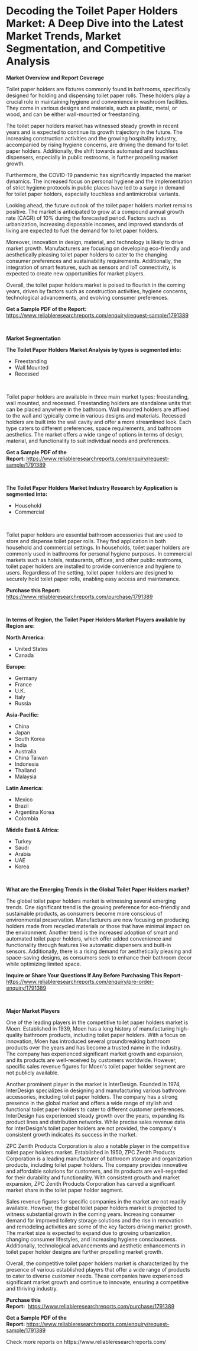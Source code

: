 <p><h1>Decoding the Toilet Paper Holders Market: A Deep Dive into the Latest Market Trends, Market Segmentation, and Competitive Analysis</h1></p><p><strong>Market Overview and Report Coverage</strong></p>
<p><p>Toilet paper holders are fixtures commonly found in bathrooms, specifically designed for holding and dispensing toilet paper rolls. These holders play a crucial role in maintaining hygiene and convenience in washroom facilities. They come in various designs and materials, such as plastic, metal, or wood, and can be either wall-mounted or freestanding.</p><p>The toilet paper holders market has witnessed steady growth in recent years and is expected to continue its growth trajectory in the future. The increasing construction activities and the growing hospitality industry, accompanied by rising hygiene concerns, are driving the demand for toilet paper holders. Additionally, the shift towards automated and touchless dispensers, especially in public restrooms, is further propelling market growth.</p><p>Furthermore, the COVID-19 pandemic has significantly impacted the market dynamics. The increased focus on personal hygiene and the implementation of strict hygiene protocols in public places have led to a surge in demand for toilet paper holders, especially touchless and antimicrobial variants.</p><p>Looking ahead, the future outlook of the toilet paper holders market remains positive. The market is anticipated to grow at a compound annual growth rate (CAGR) of 10% during the forecasted period. Factors such as urbanization, increasing disposable incomes, and improved standards of living are expected to fuel the demand for toilet paper holders.</p><p>Moreover, innovation in design, material, and technology is likely to drive market growth. Manufacturers are focusing on developing eco-friendly and aesthetically pleasing toilet paper holders to cater to the changing consumer preferences and sustainability requirements. Additionally, the integration of smart features, such as sensors and IoT connectivity, is expected to create new opportunities for market players.</p><p>Overall, the toilet paper holders market is poised to flourish in the coming years, driven by factors such as construction activities, hygiene concerns, technological advancements, and evolving consumer preferences.</p></p>
<p><strong>Get a Sample PDF of the Report:</strong> <a href="https://www.reliableresearchreports.com/enquiry/request-sample/1791389">https://www.reliableresearchreports.com/enquiry/request-sample/1791389</a></p>
<p>&nbsp;</p>
<p><strong>Market Segmentation</strong></p>
<p><strong>The Toilet Paper Holders Market Analysis by types is segmented into:</strong></p>
<p><ul><li>Freestanding</li><li>Wall Mounted</li><li>Recessed</li></ul></p>
<p>&nbsp;</p>
<p><p>Toilet paper holders are available in three main market types: freestanding, wall mounted, and recessed. Freestanding holders are standalone units that can be placed anywhere in the bathroom. Wall mounted holders are affixed to the wall and typically come in various designs and materials. Recessed holders are built into the wall cavity and offer a more streamlined look. Each type caters to different preferences, space requirements, and bathroom aesthetics. The market offers a wide range of options in terms of design, material, and functionality to suit individual needs and preferences.</p></p>
<p><strong>Get a Sample PDF of the Report:</strong>&nbsp;<a href="https://www.reliableresearchreports.com/enquiry/request-sample/1791389">https://www.reliableresearchreports.com/enquiry/request-sample/1791389</a></p>
<p>&nbsp;</p>
<p><strong>The Toilet Paper Holders Market Industry Research by Application is segmented into:</strong></p>
<p><ul><li>Household</li><li>Commercial</li></ul></p>
<p>&nbsp;</p>
<p><p>Toilet paper holders are essential bathroom accessories that are used to store and dispense toilet paper rolls. They find application in both household and commercial settings. In households, toilet paper holders are commonly used in bathrooms for personal hygiene purposes. In commercial markets such as hotels, restaurants, offices, and other public restrooms, toilet paper holders are installed to provide convenience and hygiene to users. Regardless of the setting, toilet paper holders are designed to securely hold toilet paper rolls, enabling easy access and maintenance.</p></p>
<p><strong>Purchase this Report:</strong>&nbsp; <a href="https://www.reliableresearchreports.com/purchase/1791389">https://www.reliableresearchreports.com/purchase/1791389</a></p>
<p>&nbsp;</p>
<p><strong>In terms of Region, the Toilet Paper Holders Market Players available by Region are:</strong></p>
<p>
    <p> <strong> North America: </strong>
        <ul>
            <li>United States</li>
            <li>Canada</li>
        </ul>
        </p> 
    <p> <strong> Europe: </strong>
        <ul>
            <li>Germany</li>
            <li>France</li>
            <li>U.K.</li>
            <li>Italy</li>
            <li>Russia</li>
        </ul>
        </p> 
    <p> <strong> Asia-Pacific: </strong>
        <ul>
            <li>China</li>
            <li>Japan</li>
            <li>South Korea</li>
            <li>India</li>
            <li>Australia</li>
            <li>China Taiwan</li>
            <li>Indonesia</li>
            <li>Thailand</li>
            <li>Malaysia</li>
        </ul>
        </p> 
    <p> <strong> Latin America: </strong>
        <ul>
            <li>Mexico</li>
            <li>Brazil</li>
            <li>Argentina Korea</li>
            <li>Colombia</li>
        </ul>
        </p> 
    <p> <strong> Middle East & Africa: </strong>
        <ul>
            <li>Turkey</li>
            <li>Saudi</li>
            <li>Arabia</li>
            <li>UAE</li>
            <li>Korea</li>
        </ul>
    </p>
    </p>
<p>&nbsp;</p>
<p><strong>What are the Emerging Trends in the Global Toilet Paper Holders market?</strong></p>
<p><p>The global toilet paper holders market is witnessing several emerging trends. One significant trend is the growing preference for eco-friendly and sustainable products, as consumers become more conscious of environmental preservation. Manufacturers are now focusing on producing holders made from recycled materials or those that have minimal impact on the environment. Another trend is the increased adoption of smart and automated toilet paper holders, which offer added convenience and functionality through features like automatic dispensers and built-in sensors. Additionally, there is a rising demand for aesthetically pleasing and space-saving designs, as consumers seek to enhance their bathroom decor while optimizing limited space.</p></p>
<p><strong>Inquire or Share Your Questions If Any Before Purchasing This Report</strong>- <a href="https://www.reliableresearchreports.com/enquiry/pre-order-enquiry/1791389">https://www.reliableresearchreports.com/enquiry/pre-order-enquiry/1791389</a></p>
<p>&nbsp;</p>
<p><strong>Major Market Players</strong></p>
<p><p>One of the leading players in the competitive toilet paper holders market is Moen. Established in 1939, Moen has a long history of manufacturing high-quality bathroom products, including toilet paper holders. With a focus on innovation, Moen has introduced several groundbreaking bathroom products over the years and has become a trusted name in the industry. The company has experienced significant market growth and expansion, and its products are well-received by customers worldwide. However, specific sales revenue figures for Moen's toilet paper holder segment are not publicly available.</p><p>Another prominent player in the market is InterDesign. Founded in 1974, InterDesign specializes in designing and manufacturing various bathroom accessories, including toilet paper holders. The company has a strong presence in the global market and offers a wide range of stylish and functional toilet paper holders to cater to different customer preferences. InterDesign has experienced steady growth over the years, expanding its product lines and distribution networks. While precise sales revenue data for InterDesign's toilet paper holders are not provided, the company's consistent growth indicates its success in the market.</p><p>ZPC Zenith Products Corporation is also a notable player in the competitive toilet paper holders market. Established in 1950, ZPC Zenith Products Corporation is a leading manufacturer of bathroom storage and organization products, including toilet paper holders. The company provides innovative and affordable solutions for customers, and its products are well-regarded for their durability and functionality. With consistent growth and market expansion, ZPC Zenith Products Corporation has carved a significant market share in the toilet paper holder segment.</p><p>Sales revenue figures for specific companies in the market are not readily available. However, the global toilet paper holders market is projected to witness substantial growth in the coming years. Increasing consumer demand for improved toiletry storage solutions and the rise in renovation and remodeling activities are some of the key factors driving market growth. The market size is expected to expand due to growing urbanization, changing consumer lifestyles, and increasing hygiene consciousness. Additionally, technological advancements and aesthetic enhancements in toilet paper holder designs are further propelling market growth.</p><p>Overall, the competitive toilet paper holders market is characterized by the presence of various established players that offer a wide range of products to cater to diverse customer needs. These companies have experienced significant market growth and continue to innovate, ensuring a competitive and thriving industry.</p></p>
<p><strong>Purchase this Report:</strong>&nbsp;&nbsp;<a href="https://www.reliableresearchreports.com/purchase/1791389">https://www.reliableresearchreports.com/purchase/1791389</a></p>
<p></p>
<p><strong>Get a Sample PDF of the Report:</strong>&nbsp;<a href="https://www.reliableresearchreports.com/enquiry/request-sample/1791389">https://www.reliableresearchreports.com/enquiry/request-sample/1791389</a></p>
<p>Check more reports on https://www.reliableresearchreports.com/</p>